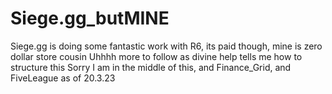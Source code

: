 # Siege.gg_butMINE
Siege.gg is doing some fantastic work with R6, its paid though, mine is zero dollar store cousin
Uhhhh more to follow as divine help tells me how to structure this
Sorry I am in the middle of this, and Finance_Grid, and FiveLeague as of 20.3.23
